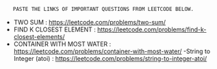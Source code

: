 ```bash
   PASTE THE LINKS OF IMPORTANT QUESTIONS FROM LEETCODE BELOW.
```

 - TWO SUM : https://leetcode.com/problems/two-sum/
 - FIND K CLOSEST ELEMENT : https://leetcode.com/problems/find-k-closest-elements/
 - CONTAINER WITH MOST WATER : https://leetcode.com/problems/container-with-most-water/
  -String to Integer (atoi) : https://leetcode.com/problems/string-to-integer-atoi/
